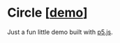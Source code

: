 # Circle [[demo](http://www.chetcorcos.com/circle)]

Just a fun little demo built with [p5.js](http://p5js.org/).
